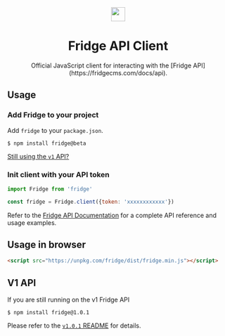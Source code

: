 <div align="center">
  <img src="https://fridgecms.com/Fridge-dark.svg" width="32" />
  <h1>Fridge API Client</h1>
  Official JavaScript client for interacting with the [Fridge API](https://fridgecms.com/docs/api).
</div>

## Usage

### Add Fridge to your project

Add `fridge` to your `package.json`.

```
$ npm install fridge@beta
```

[Still using the `v1` API?](#v1-api)


### Init client with your API token

```js
import Fridge from 'fridge'

const fridge = Fridge.client({token: 'xxxxxxxxxxxx'})
```

Refer to the [Fridge API Documentation](https://fridgecms.com/docs/api) for a complete API reference and usage examples.

## Usage in browser

```html
<script src="https://unpkg.com/fridge/dist/fridge.min.js"></script>
```

## V1 API

If you are still running on the v1 Fridge API

```
$ npm install fridge@1.0.1
```

Please refer to the [`v1.0.1` README](https://github.com/fridge-cms/fridge_api.js/blob/v1.0.1/README.md<Paste>) for details.
